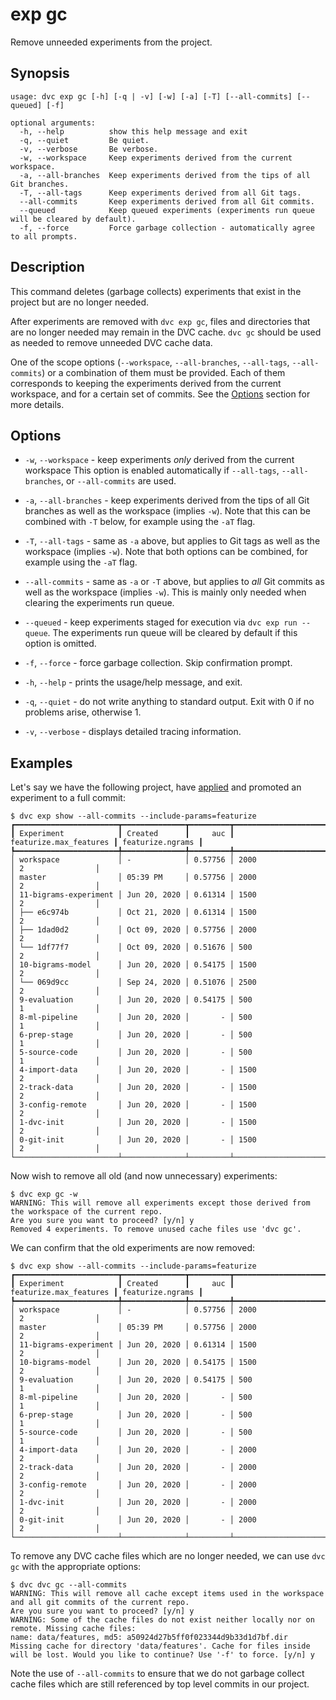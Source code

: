# exp gc

Remove unneeded experiments from the project.

## Synopsis

```usage
usage: dvc exp gc [-h] [-q | -v] [-w] [-a] [-T] [--all-commits] [--queued] [-f]

optional arguments:
  -h, --help          show this help message and exit
  -q, --quiet         Be quiet.
  -v, --verbose       Be verbose.
  -w, --workspace     Keep experiments derived from the current workspace.
  -a, --all-branches  Keep experiments derived from the tips of all Git branches.
  -T, --all-tags      Keep experiments derived from all Git tags.
  --all-commits       Keep experiments derived from all Git commits.
  --queued            Keep queued experiments (experiments run queue will be cleared by default).
  -f, --force         Force garbage collection - automatically agree to all prompts.
```

## Description

This command deletes (garbage collects) experiments that exist in the project
but are no longer needed.

After experiments are removed with `dvc exp gc`, files and directories that are
no longer needed may remain in the DVC cache. `dvc gc` should be used as needed
to remove unneeded DVC cache data.

One of the scope options (`--workspace`, `--all-branches`, `--all-tags`,
`--all-commits`) or a combination of them must be provided. Each of them
corresponds to keeping the experiments derived from the current workspace, and
for a certain set of commits. See the [Options](#options) section for more
details.

## Options

- `-w`, `--workspace` - keep experiments _only_ derived from the current
  workspace This option is enabled automatically if `--all-tags`,
  `--all-branches`, or `--all-commits` are used.

- `-a`, `--all-branches` - keep experiments derived from the tips of all Git
  branches as well as the workspace (implies `-w`). Note that this can be
  combined with `-T` below, for example using the `-aT` flag.

- `-T`, `--all-tags` - same as `-a` above, but applies to Git tags as well as
  the workspace (implies `-w`). Note that both options can be combined, for
  example using the `-aT` flag.

- `--all-commits` - same as `-a` or `-T` above, but applies to _all_ Git commits
  as well as the workspace (implies `-w`). This is mainly only needed when
  clearing the experiments run queue.

- `--queued` - keep experiments staged for execution via `dvc exp run --queue`.
  The experiments run queue will be cleared by default if this option is
  omitted.

- `-f`, `--force` - force garbage collection. Skip confirmation prompt.

- `-h`, `--help` - prints the usage/help message, and exit.

- `-q`, `--quiet` - do not write anything to standard output. Exit with 0 if no
  problems arise, otherwise 1.

- `-v`, `--verbose` - displays detailed tracing information.

## Examples

Let's say we have the following project, have
[applied](/docs/command-reference/exp/apply) and promoted an experiment
to a full commit:

```dvc
$ dvc exp show --all-commits --include-params=featurize
┏━━━━━━━━━━━━━━━━━━━━━━━┳━━━━━━━━━━━━━━┳━━━━━━━━━┳━━━━━━━━━━━━━━━━━━━━━━━━┳━━━━━━━━━━━━━━━━━━┓
┃ Experiment            ┃ Created      ┃     auc ┃ featurize.max_features ┃ featurize.ngrams ┃
┡━━━━━━━━━━━━━━━━━━━━━━━╇━━━━━━━━━━━━━━╇━━━━━━━━━╇━━━━━━━━━━━━━━━━━━━━━━━━╇━━━━━━━━━━━━━━━━━━┩
│ workspace             │ -            │ 0.57756 │ 2000                   │ 2                │
│ master                │ 05:39 PM     │ 0.57756 │ 2000                   │ 2                │
│ 11-bigrams-experiment │ Jun 20, 2020 │ 0.61314 │ 1500                   │ 2                │
│ ├── e6c974b           │ Oct 21, 2020 │ 0.61314 │ 1500                   │ 2                │
│ ├── 1dad0d2           │ Oct 09, 2020 │ 0.57756 │ 2000                   │ 2                │
│ └── 1df77f7           │ Oct 09, 2020 │ 0.51676 │ 500                    │ 2                │
│ 10-bigrams-model      │ Jun 20, 2020 │ 0.54175 │ 1500                   │ 2                │
│ └── 069d9cc           │ Sep 24, 2020 │ 0.51076 │ 2500                   │ 2                │
│ 9-evaluation          │ Jun 20, 2020 │ 0.54175 │ 500                    │ 1                │
│ 8-ml-pipeline         │ Jun 20, 2020 │       - │ 500                    │ 1                │
│ 6-prep-stage          │ Jun 20, 2020 │       - │ 500                    │ 1                │
│ 5-source-code         │ Jun 20, 2020 │       - │ 500                    │ 1                │
│ 4-import-data         │ Jun 20, 2020 │       - │ 1500                   │ 2                │
│ 2-track-data          │ Jun 20, 2020 │       - │ 1500                   │ 2                │
│ 3-config-remote       │ Jun 20, 2020 │       - │ 1500                   │ 2                │
│ 1-dvc-init            │ Jun 20, 2020 │       - │ 1500                   │ 2                │
│ 0-git-init            │ Jun 20, 2020 │       - │ 1500                   │ 2                │
└───────────────────────┴──────────────┴─────────┴────────────────────────┴──────────────────┘
```

Now wish to remove all old (and now unnecessary) experiments:

```dvc
$ dvc exp gc -w
WARNING: This will remove all experiments except those derived from the workspace of the current repo.
Are you sure you want to proceed? [y/n] y
Removed 4 experiments. To remove unused cache files use 'dvc gc'.
```

We can confirm that the old experiments are now removed:

```dvc
$ dvc exp show --all-commits --include-params=featurize
┏━━━━━━━━━━━━━━━━━━━━━━━┳━━━━━━━━━━━━━━┳━━━━━━━━━┳━━━━━━━━━━━━━━━━━━━━━━━━┳━━━━━━━━━━━━━━━━━━┓
┃ Experiment            ┃ Created      ┃     auc ┃ featurize.max_features ┃ featurize.ngrams ┃
┡━━━━━━━━━━━━━━━━━━━━━━━╇━━━━━━━━━━━━━━╇━━━━━━━━━╇━━━━━━━━━━━━━━━━━━━━━━━━╇━━━━━━━━━━━━━━━━━━┩
│ workspace             │ -            │ 0.57756 │ 2000                   │ 2                │
│ master                │ 05:39 PM     │ 0.57756 │ 2000                   │ 2                │
│ 11-bigrams-experiment │ Jun 20, 2020 │ 0.61314 │ 1500                   │ 2                │
│ 10-bigrams-model      │ Jun 20, 2020 │ 0.54175 │ 1500                   │ 2                │
│ 9-evaluation          │ Jun 20, 2020 │ 0.54175 │ 500                    │ 1                │
│ 8-ml-pipeline         │ Jun 20, 2020 │       - │ 500                    │ 1                │
│ 6-prep-stage          │ Jun 20, 2020 │       - │ 500                    │ 1                │
│ 5-source-code         │ Jun 20, 2020 │       - │ 500                    │ 1                │
│ 4-import-data         │ Jun 20, 2020 │       - │ 2000                   │ 2                │
│ 2-track-data          │ Jun 20, 2020 │       - │ 2000                   │ 2                │
│ 3-config-remote       │ Jun 20, 2020 │       - │ 2000                   │ 2                │
│ 1-dvc-init            │ Jun 20, 2020 │       - │ 2000                   │ 2                │
│ 0-git-init            │ Jun 20, 2020 │       - │ 2000                   │ 2                │
└───────────────────────┴──────────────┴─────────┴────────────────────────┴──────────────────┘
```

To remove any DVC cache files which are no longer needed, we can use `dvc gc`
with the appropriate options:

```dvc
$ dvc dvc gc --all-commits
WARNING: This will remove all cache except items used in the workspace and all git commits of the current repo.
Are you sure you want to proceed? [y/n] y
WARNING: Some of the cache files do not exist neither locally nor on remote. Missing cache files:
name: data/features, md5: a50924d27b5ff0f023344d9b33d1d7bf.dir
Missing cache for directory 'data/features'. Cache for files inside will be lost. Would you like to continue? Use '-f' to force. [y/n] y
```

Note the use of `--all-commits` to ensure that we do not garbage collect cache
files which are still referenced by top level commits in our project.
